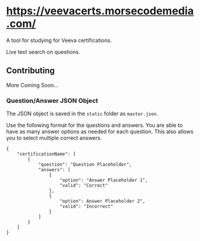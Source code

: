# https://veevacerts.morsecodemedia.com/
A tool for studying for Veeva certifications.

Live text search on questions.

## Contributing
More Coming Soon...

### Question/Answer JSON Object
The JSON object is saved in the `static` folder as `master.json`.

Use the following format for the questions and answers. You are able to have as many answer options as needed for each question. This also allows you to select multiple correct answers.
```
{
    "certificationName": [
        {
            "question": "Question Placeholder",
            "answers": [
                {
                    "option": "Answer Placeholder 1",
                    "valid": "Correct"
                },
                {
                    "option": Answer Placeholder 2",
                    "valid": "Incorrect"
                }
            ]
        }
    ]
}
```